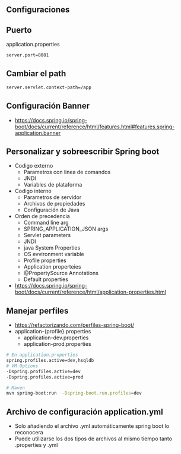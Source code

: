 ## Configuraciones
## Puerto
application.properties
```bash
server.port=8081
```

## Cambiar el path
```bash
server.servlet.context-path=/app
```

## Configuración Banner
- https://docs.spring.io/spring-boot/docs/current/reference/html/features.html#features.spring-application.banner

## Personalizar y sobreescribir Spring boot
- Codigo externo
  - Parametros con linea de comandos
  - JNDI
  - Variables de plataforma
- Codigo interno
  - Parametros de servidor
  - Archivos de propiedades
  - Configuración de Java
- Orden de precedencia
  - Command line arg
  - SPRING_APPLICATION_JSON args
  - Servlet parameters
  - JNDI
  - java System Properties
  - OS evvironment variable
  - Profile properties
  - Application properteies
  - @PropertySource Annotations
  - Default properties
- https://docs.spring.io/spring-boot/docs/current/reference/html/application-properties.html

## Manejar perfiles
- https://refactorizando.com/perfiles-spring-boot/
- application-{profile}.properties
  - application-dev.properties
  - application-prod.properties

```bash
# En application.properties
spring.profiles.active=dev,hsqldb
# VM Options
-Dspring.profiles.active=dev
-Dspring.profiles.active=prod

# Maven
mvn spring-boot:run  -Dspring-boot.run.profiles=dev
```

## Archivo de configuración application.yml
- Solo añadiendo el archivo .yml automáticamente spring boot lo reconocera
- Puede utilizarse los dos tipos de archivos al mismo tiempo tanto .properties y .yml

